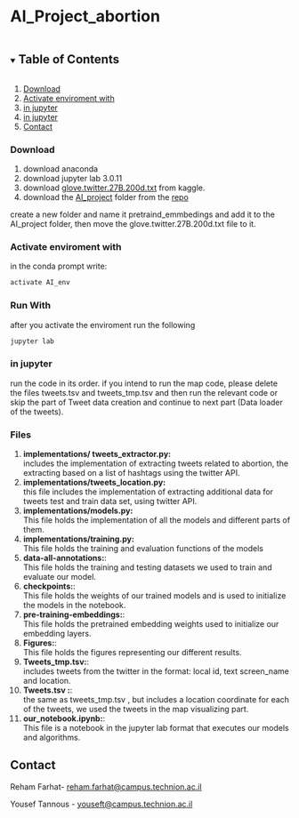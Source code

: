 # AI_Project_abortion

<!-- TABLE OF CONTENTS -->
<details open="open">
  <summary><h2 style="display: inline-block">Table of Contents</h2></summary>
  <ol>
    <li><a href="#Download">Download</a></li>
    <li><a href="#Activate-enviroment-with">Activate enviroment with</a></li>
    <li><a href="#in-jupyter">in jupyter</a></li>
    <li><a href="#Files">in jupyter</a></li>
    <li><a href="#contact">Contact</a></li>
  </ol>
</details>

### Download
1.  download anaconda 
2.  download jupyter lab 3.0.11
3.  download [glove.twitter.27B.200d.txt](https://www.kaggle.com/fullmetal26/glovetwitter27b100dtxt/activity) from kaggle.
4.  download the [AI_project](https://github.com/RehamFarhat/AI_Project_abortion/tree/main/AI_project) folder from the [repo](https://github.com/RehamFarhat/AI_Project_abortion)

create a new folder and name it pretraind_emmbedings and add it to the AI_project folder, then move the glove.twitter.27B.200d.txt file to it.


### Activate enviroment with
in the conda prompt write:
```sh
activate AI_env
   ```
   
### Run With
after you activate the enviroment run the following 
```sh
jupyter lab
   ```

### in jupyter
run the code in its order.
if you intend to run the map code, please delete the files tweets.tsv and tweets_tmp.tsv and then run the relevant code or skip the part of Tweet data creation and continue to next part (Data loader of the tweets).

### Files
1.  **implementations/ tweets_extractor.py:**<br /> includes the implementation of
extracting tweets related to abortion, the extracting based on a list of hashtags
using the twitter API.
2. **implementations/tweets_location.py:**<br /> this file includes the implementation of
extracting additional data for tweets test and train data set, using twitter API.
3. **implementations/models.py:**<br />
This file holds the implementation of all the models and different parts of them.
4.  **implementations/training.py:**<br />
This file holds the training and evaluation functions of the models
5.  **data-all-annotations:**:<br />
This file holds the training and testing datasets we used to train and evaluate our
model.
6. **checkpoints:**:<br />
This file holds the weights of our trained models and is used to initialize the
models in the notebook.
7. **pre-training-embeddings:**:<br />
This file holds the pretrained embedding weights used to initialize our
embedding layers.
8. **Figures:**:<br />
This file holds the figures representing our different results.
9. **Tweets_tmp.tsv:**:<br /> includes tweets from the twitter in the format: local id, text
screen_name and location. 
10. **Tweets.tsv :**:<br /> the same as tweets_tmp.tsv , but includes a location coordinate for
each of the tweets, we used the tweets in the map visualizing part.
11. **our_notebook.ipynb:**:<br />
This file is a notebook in the jupyter lab format that executes our models and
algorithms.
<!-- CONTACT -->
## Contact

Reham Farhat- reham.farhat@campus.technion.ac.il

Yousef Tannous - youseft@campus.technion.ac.il
